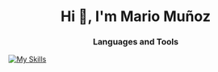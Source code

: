 <!-- ### Hi there 👋 -->

<h1 align="center">Hi 👋, I'm Mario Muñoz</h1>


<h3 align="center">Languages and Tools</h3>

[![My Skills](https://skillicons.dev/icons?i=html,css,androidstudio,java,cs,mysql,git,github,eclipse,vscode)](https://skillicons.dev)

<!--
**Snakeyesmp/Snakeyesmp** is a ✨ _special_ ✨ repository because its `README.md` (this file) appears on your GitHub profile.

Here are some ideas to get you started:

- 🔭 I’m currently working on ...
- 🌱 I’m currently learning ...
- 👯 I’m looking to collaborate on ...
- 🤔 I’m looking for help with ...
- 💬 Ask me about ...
- 📫 How to reach me: ...
- 😄 Pronouns: ...
- ⚡ Fun fact: ...
-->

